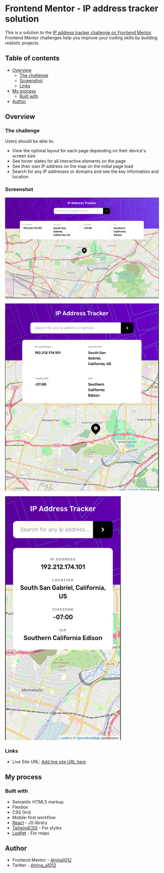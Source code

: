 # Frontend Mentor - IP address tracker solution

This is a solution to the [IP address tracker challenge on Frontend Mentor](https://www.frontendmentor.io/challenges/ip-address-tracker-I8-0yYAH0). Frontend Mentor challenges help you improve your coding skills by building realistic projects.

## Table of contents

- [Overview](#overview)
  - [The challenge](#the-challenge)
  - [Screenshot](#screenshot)
  - [Links](#links)
- [My process](#my-process)
  - [Built with](#built-with)
- [Author](#author)

## Overview

### The challenge

Users should be able to:

- View the optimal layout for each page depending on their device's screen size
- See hover states for all interactive elements on the page
- See their own IP address on the map on the initial page load
- Search for any IP addresses or domains and see the key information and location

### Screenshot

![](./screenshots/large-screen.png)

![](./screenshots/tablet-screen.png)

![](./screenshots/mobile-screen.png)

### Links

- Live Site URL: [Add live site URL here](https://ip-address-tracker-nina1012.vercel.app/)

## My process

### Built with

- Semantic HTML5 markup
- Flexbox
- CSS Grid
- Mobile-first workflow
- [React](https://reactjs.org/) - JS library
- [TailwindCSS](https://tailwindcss.com/) - For styles
- [Leaflet](https://leafletjs.com/) - For maps

## Author

- Frontend Mentor - [@nina1012](https://www.frontendmentor.io/profile/nina1012)
- Twitter - [@nina_a1012](https://twitter.com/nina_a1012)
